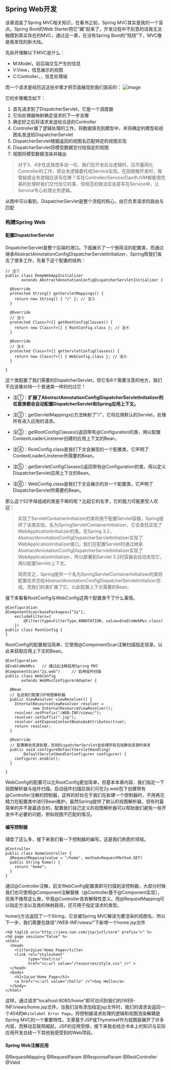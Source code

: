 ## Spring Web开发
该章涵盖了Spring MVC相关知识，在看书之前，Spring MVC其实是我的一个盲点。Spring Boot的Web Starter把它“藏”起来了，开发过程中不刻意的话我无法触摸到真实存在的MVC，通过这一章，在没有Spring Boot的“阻挠”下，MVC像是我发现的新大陆。

先拆开理解以下MVC是什么：
- M:Model，前后端交互产生的信息
- V:View，信息展示的视图
- C:Controller，，信息处理端

而一个请求是经历这这些步骤才把页面展现到我们面前的：
![image](https://dpzbhybb2pdcj.cloudfront.net/walls5/Figures/05fig01.jpg)

它的步骤概念如下：
1. 首先请求到了DispatcherServlet，它是一个调度器
2. 它向处理器映射确定请求的下一步去哪
3. 确定好之后将请求发送给合适的Controller
4. Controller做了逻辑处理的工作，将数据填充到模型中，并将确定的模型和视图名发送给DispatcherServlet
5. DispatcherServlet根据返回的视图名匹配特定的视图实现
6. DispatcherServlet将模型数据交付给指定的视图
7. 视图将模型数据渲染并输出

> 对于3、4步在这我想多说一句，我们在开发后台逻辑时，应尽量简化Controller的工作，把业务逻辑委托给Service实现。在刚接触开发时，我曾疑惑业务逻辑应该写在哪？写在Controller/Service/Dao中JVM都能很完美的处理好我们交代给它的事，但规范的做法应该是写在Service中，让Service专心处理业务逻辑。

从图中可以看到，DispatcherServlet是整个流程的核心，由它负责请求的路由与匹配

### 构建Spring Web

#### 配置DispatcherServlet
DispatcherServlet是整个后端的港口。下面展示了一个很简洁的配置类，而通过继承AbstractAnnotationConfigDispatcherServletInitializer，Spring帮我们省去了很多工作，先看下这个配置的结构：

```
// 注①
public class DempWebAppInitializer
       extends AbstractAnnotationConfigDispatcherServletInitializer {

  @Override
  protected String[] getServletMappings() {
    return new String[] { "/" }; // 注②
  }

  @Override
  // 注③
  protected Class<?>[] getRootConfigClasses() {
    return new Class<?>[] { RootConfig.class }; // 注④
  }

  @Override
  // 注⑤
  protected Class<?>[] getServletConfigClasses() {
    return new Class<?>[] { WebConfig.class }; // 注⑥
  }

}
```
这个类配置了我们需要的DispatcherServlet，但它有6个需要注意的地方，我们不应该像对待一个普通类一样的扫过它！

- 注①：**扩展了AbstractAnnotationConfigDispatcherServletInitializer的任意类都会自动配置DispatcherServlet和Spring应用上下文。**

- 注②：getServletMappings()方法映射了"/"，它将应用默认的Servlet，处理所有进入应用的请求。

- 注③：getRootConfigClasses()返回带有@Configuration的类，用以配置ContextLoaderLinstener创建的应用上下文的Bean。

- 注④：RootConfig.class是我们下文会展现的一个配置类，它声明了ContextLoaderLinstener所需要的Bean。

- 注⑤：getServletConfigClasses()返回带有@Configuration的类，用以定义DispatcherServlet应用上下文的Bean。

- 注⑥：WebConfig.class是我们下文会展示的另一个配置类，它声明了DispatcherServlet所需要的Bean。


那么这个52字母组成的类是干嘛的呢？比起它的名字，它的能力可能更受人欢迎：

  > 实现了ServletContainerInitializer的类将用于配置Servlet容器，Spring提供了该类实现，名为SpringServletContainerInitializer，它会查找实现了WebApplicationInitializer的类。在Spring 3.2，AbstractAnnotationConfigDispatcherServletInitializer实现了WebApplicationInitializer接口，我们在配置Servlet时通过继承AbstractAnnotationConfigDispatcherServletInitializer实现了WebApplicationInitializer，所以部署到Servlet 3.2时容器会自动发现它，用以配置Servlet上下文。
>
> 简而言之，Spring提供一个名为SpringServletContainerInitializer的类将配置任务交给AbstractAnnotationConfigDispatcherServletInitializer完成，而我们的类扩展了它，以此配置上下文需要的Bean。

接下来看看RootConfig与WebConfig这两个配置类干了什么事情。
```
@Configuration
@ComponentScan(basePackages={"2y"},
    excludeFilters={
        @Filter(type=FilterType.ANNOTATION, value=EnableWebMvc.class)
    })
public class RootConfig {
}
```
RootConfig的配置相当简单，它使用@ComponentScan注解扫描指定目录，以此来获取应用上下文的Bean。
```
@Configuration
@EnableWebMvc	// 通过此注解启用Spring MVC
@ComponentScan("2y.web")	 // 启用组件扫描
public class WebConfig
       extends WebMvcConfigurerAdapter {

  @Bean
  // 在这我们配置JSP视图解析器
  public ViewResolver viewResolver() {
    InternalResourceViewResolver resolver =
            new InternalResourceViewResolver();
    resolver.setPrefix("/WEB-INF/views/");
    resolver.setSuffix(".jsp");
    resolver.setExposeContextBeansAsAttributes(true);
    return resolver;
  }

  @Override
  // 配置静态资源处理，否则DispatcherServlet会处理所有包括静态资源的请求
  public void configureDefaultServletHandling(
        DefaultServletHandlerConfigurer configurer) {
    configurer.enable();
  }

}
```
WebConfig的配置可以比RootConfig更加简单，但基本本章内容，我们指定一下视图解析器与组件扫描。启动组件扫描后我们可在2y.web包下创建带有@Controller注解的控制器，这样的好处在于我们在新建一个控制器时，不用再花精力在配置类中进行Bean维护。虽然Spring提供了默认的视图解析器，但有时最简单的并不是最适合的，配置我们自己定义的视图解析器可以帮助我们避免一些开发中不必要的问题，例如视图不匹配的情况。

#### 编写控制器
铺垫了这么多，接下来我们看一下控制器的编写。这是我们熟悉的领域。
```
@Controller
public class HomeController {
  @RequestMapping(value = "/home", method=RequestMethod.GET)
  public String home() {
    return "home";
  }
}
```
通过@Controller注解，前文WebConfig配置类即可扫描到该控制器，大部分时候我们也可使用@Component注解替换（@Controller基于@Component实现），但我不推荐这么做，毕竟@Controller具有解释性意义。而@RequestMapping可以指定方法以及类的映射路径，还可用于指定请求的类型。

home()方法返回了一个String，它会被Spring MVC解读为要渲染的视图名，所以下一步，我们需要在路径"/WEB-INF/views/"下新增一个home.jsp文件
```
<%@ taglib uri="http://java.sun.com/jsp/jstl/core" prefix="c" %>
<%@ page session="false" %>
<html>
  <head>
    <title>2yLoo'Home Page</title>
    <link rel="stylesheet"
          type="text/css"
          href="<c:url value="/resources/style.css" />" >
  </head>
  <body>
    <h1>2yLoo'Home Page</h1>
    <a href="<c:url value="/hello" />">Say Hello</a>
  </body>
</html>
```

这样，通过请求"localhost:8080/home"即可访问到我们的/WEB-INF/views/home.jsp文件。当我们没有添加指定jsp文件时，我们的请求会返回一个404的```Whitelabel Error Page```。将控制器请求处理的逻辑和视图渲染解耦是Spring MVC的一个重要特性。文章基于JSP或Thymeleaf作为视图层展开了许多内容，而移动互联网崛起，JSP的应用受限，接下来我会结合书本上的知识与实际应用开发总结一下其他我感受到的Web项目。

#### Spring Web注解应用
@RequestMapping
@RequestParam
@ResponseParam
@RestController
@Valid

